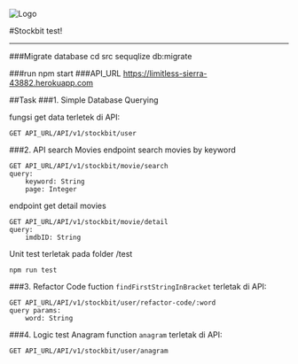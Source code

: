 ![Logo](https://avatars1.githubusercontent.com/u/5658226?s=200&v=4)

#Stockbit test!

***
###Migrate database
    cd src
    sequqlize db:migrate

###run
    npm start
###API_URL
    https://limitless-sierra-43882.herokuapp.com

##Task
###1. Simple Database Querying

fungsi get data terletek di API:

    GET API_URL/API/v1/stockbit/user

###2. API search Movies
endpoint search movies by keyword

    GET API_URL/API/v1/stockbit/movie/search
    query:
        keyword: String
        page: Integer
endpoint get detail movies

    GET API_URL/API/v1/stockbit/movie/detail
    query:
        imdbID: String
Unit test terletak pada folder /test

    npm run test



###3. Refactor Code
fuction `findFirstStringInBracket` terletak di API:

    GET API_URL/API/v1/stockbit/user/refactor-code/:word
    query params:
        word: String
###4. Logic test Anagram
function `anagram` terletak di API:

    GET API_URL/API/v1/stockbit/user/anagram
    
